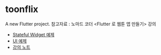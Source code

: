 # toonflix

A new Flutter project.
참고자료 : 노마드 코더 <Flutter 로 웹툰 앱 만들기> 강의

- [Stateful Widget 예제](https://github.com/jiyuunyang/toonflix/tree/stateful)
- [UI 예제](https://github.com/jiyuunyang/toonflix/tree/stateless)
- [강의 노트](https://jiyuunyang.tistory.com/category/Frontend/Dart%26Flutter)

